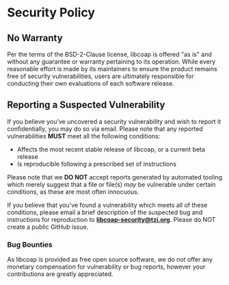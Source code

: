 # Security Policy

## No Warranty

Per the terms of the BSD-2-Clause license, libcoap is offered "as is" and
without any guarantee or warranty pertaining to its operation. While every
reasonable effort is made by its maintainers to ensure the product remains
free of security vulnerabilities, users are ultimately responsible for
conducting their own evaluations of each software release.

## Reporting a Suspected Vulnerability

If you believe you've uncovered a security vulnerability and wish to report
it confidentially, you may do so via email. Please note that any reported
vulnerabilities **MUST** meet all the following conditions:

* Affects the most recent stable release of libcoap, or a current beta release
* Is reproducible following a prescribed set of instructions

Please note that we **DO NOT** accept reports generated by automated tooling
which merely suggest that a file or file(s) _may_ be vulnerable under certain
conditions, as these are most often innocuous.

If you believe that you've found a vulnerability which meets all of these
conditions, please email a brief description of the suspected bug and
instructions for reproduction to **libcoap-security@tzi.org**. Please do NOT
create a public GitHub issue.

### Bug Bounties

As libcoap is provided as free open source software, we do not offer any monetary
compensation for vulnerability or bug reports, however your contributions are greatly
appreciated.
